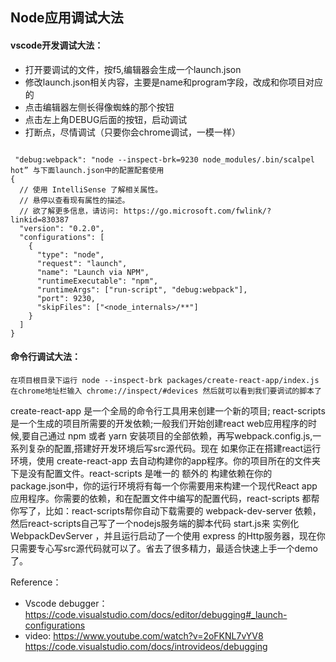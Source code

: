 ## Node应用调试大法

#### vscode开发调试大法：
* 打开要调试的文件，按f5,编辑器会生成一个launch.json
* 修改launch.json相关内容，主要是name和program字段，改成和你项目对应的
* 点击编辑器左侧长得像蜘蛛的那个按钮
* 点击左上角DEBUG后面的按钮，启动调试
* 打断点，尽情调试（只要你会chrome调试，一模一样）

```

 "debug:webpack": "node --inspect-brk=9230 node_modules/.bin/scalpel hot” 与下面launch.json中的配置配套使用
{
  // 使用 IntelliSense 了解相关属性。
  // 悬停以查看现有属性的描述。
  // 欲了解更多信息，请访问: https://go.microsoft.com/fwlink/?linkid=830387
  "version": "0.2.0",
  "configurations": [
    {
      "type": "node",
      "request": "launch",
      "name": "Launch via NPM",
      "runtimeExecutable": "npm",
      "runtimeArgs": ["run-script", "debug:webpack"],
      "port": 9230,
      "skipFiles": ["<node_internals>/**"]
    }
  ]
}

```

#### 命令行调试大法：

```
在项目根目录下运行 node --inspect-brk packages/create-react-app/index.js在chrome地址栏输入 chrome://inspect/#devices 然后就可以看到我们要调试的脚本了

```

create-react-app 是一个全局的命令行工具用来创建一个新的项目;
react-scripts 是一个生成的项目所需要的开发依赖;一般我们开始创建react web应用程序的时候,要自己通过 npm 或者 yarn 安装项目的全部依赖，再写webpack.config.js,一系列复杂的配置,搭建好开发环境后写src源代码。现在 如果你正在搭建react运行环境，使用 create-react-app 去自动构建你的app程序。你的项目所在的文件夹下是没有配置文件。react-scripts 是唯一的 额外的 构建依赖在你的package.json中，你的运行环境将有每一个你需要用来构建一个现代React app应用程序。你需要的依赖，和在配置文件中编写的配置代码，react-scripts 都帮你写了，比如：react-scripts帮你自动下载需要的 webpack-dev-server 依赖，然后react-scripts自己写了一个nodejs服务端的脚本代码 start.js来 实例化 WebpackDevServer ，并且运行启动了一个使用 express 的Http服务器，现在你只需要专心写src源代码就可以了。省去了很多精力，最适合快速上手一个demo了。

Reference：
- Vscode debugger：https://code.visualstudio.com/docs/editor/debugging#_launch-configurations
- video: https://www.youtube.com/watch?v=2oFKNL7vYV8 
https://code.visualstudio.com/docs/introvideos/debugging

